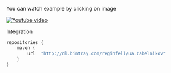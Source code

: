 You can watch example by clicking on image

[![Youtube video](https://pp.vk.me/c624217/v624217564/5232d/ngC3U5dReK4.jpg)](https://www.youtube.com/watch?v=bY_j41duY0E&feature=youtu.be)

Integration 

```groovy
repositories {
    maven {
        url  "http://dl.bintray.com/reginfell/ua.zabelnikov" 
    }
} 
```
